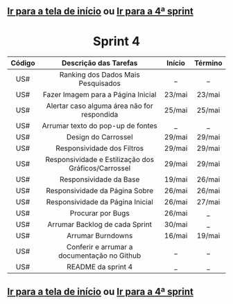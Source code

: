 ## [Ir para a tela de início](./../../README.md) ou [Ir para a 4ª sprint](README_sprint.md)



<h1 style="text-align: center"> Sprint 4 </h1>

| Código |               Descrição das Tarefas               | Início | Término |
| :----: | :-----------------------------------------------: | :----: | :-----: |
| US#  | Ranking dos Dados Mais Pesquisados                  | _      | _       |
| US#  | Fazer Imagem para a Página Inicial                  | 23/mai | 23/mai  |
| US#  | Alertar caso alguma área não for respondida         | 25/mai | 25/mai  |
| US#  | Arrumar texto do pop-up de fontes                   | _      | _       |
| US#  | Design do Carrossel                                 | 29/mai | 29/mai  |
| US#  | Responsividade dos Filtros                          | 29/mai | 29/mai  |
| US#  | Responsividade e Estilização dos Gráficos/Carrossel | 29/mai | 29/mai  |
| US#  | Responsividade da Base                              | 19/mai | 26/mai  |
| US#  | Responsividade da Página Sobre                      | 26/mai | 26/mai  |
| US#  | Responsividade da Página Inicial                    | 26/mai | 27/mai  |
| US#  | Procurar por Bugs                                   | 26/mai | _       |
| US#  | Arrumar Backlog de cada Sprint                      | 30/mai | _       |
| US#  | Arrumar Burndowns                                   | 16/mai |19/mai   |
| US#  | Conferir e arrumar a documentação no Github         | _      | _       |
| US#  | README da sprint 4                                  | _      | _       |

## [Ir para a tela de início](./../../README.md) ou [Ir para a 4ª sprint](README_sprint.md)